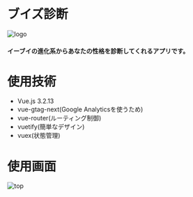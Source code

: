 # ブイズ診断

![logo](https://github.com/super-man0115/vees_app/assets/66407238/46041e4b-92a6-469f-ae12-eaed5e8339c5)

#### イーブイの進化系からあなたの性格を診断してくれるアプリです。

# 使用技術
- Vue.js 3.2.13
- vue-gtag-next(Google Analyticsを使うため)
- vue-router(ルーティング制御)
- vuetify(簡単なデザイン)
- vuex(状態管理)

# 使用画面

![top](https://github.com/super-man0115/vees_app/assets/66407238/5d52a366-cd6d-448c-98fe-92ed2810b44c)



